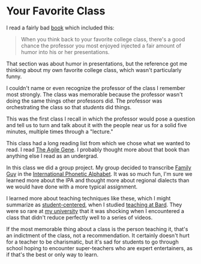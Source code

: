 # Your Favorite Class

I read a fairly bad [book][] which included this:

[book]: /20160207-talk_like_ted/

> When you think back to your favorite college class, there's a good
> chance the professor you most enjoyed injected a fair amount of
> humor into his or her presentations.

That section was about humor in presentations, but the reference got
me thinking about my own favorite college class, which wasn't
particularly funny.

I couldn't name or even recognize the professor of the class I
remember most strongly. The class was memorable because the professor
wasn't doing the same things other professors did. The professor was
orchestrating the class so that _students_ did things.

This was the first class I recall in which the professor would pose a
question and tell us to turn and talk about it with the people near us
for a solid five minutes, multiple times through a "lecture."

This class had a long reading list from which we chose what we wanted
to read. I read [The Agile Gene][]. I probably thought more about that
book than anything else I read as an undergrad.

[The Agile Gene]: https://www.amazon.com/Agile-Gene-Nature-Turns-Nurture/dp/006000679X

In this class we did a group project. My group decided to transcribe
[Family Guy][] in the [International Phonetic Alphabet][]. It was so
much fun, I'm sure we learned more about the IPA and thought more
about regional dialects than we would have done with a more typical
assignment.

[Family Guy]: https://en.wikipedia.org/wiki/Family_Guy
[International Phonetic Alphabet]: https://en.wikipedia.org/wiki/International_Phonetic_Alphabet

I learned more about teaching techniques like these, which I might
summarize as [student-centered][], when I studied
[teaching at Bard][]. They were so rare at [my university][] that it
was shocking when I encountered a class that didn't reduce perfectly
well to a series of videos.

[student-centered]: https://en.wikipedia.org/wiki/Student-centred_learning
[teaching at Bard]: http://www.bard.edu/mat/
[my university]: http://www.wisc.edu/

If the most memorable thing about a class is the person teaching it,
that's an indictment of the class, not a recommendation. It certainly
doesn't hurt for a teacher to be charismatic, but it's sad for
students to go through school hoping to encounter super-teachers who
are expert entertainers, as if that's the best or only way to learn.
